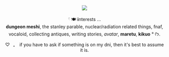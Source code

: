 <div align="center">
    <img src="https://files.catbox.moe/4lbrcm.png"/>
</div>


<div align="center">


  𓍢 🍽️  **i**nterests ...<br> **dungeon meshi**, the stanley parable, nuclear/radiation related things, fnaf, vocaloid, collecting antiques, writing stories, *avatar*, **maretu**, **kikuo** ° ᡣ𐭩.

♡⠀₊⠀ if you have to ask if something is on my dni, then it's best to assume it is.
</div>
